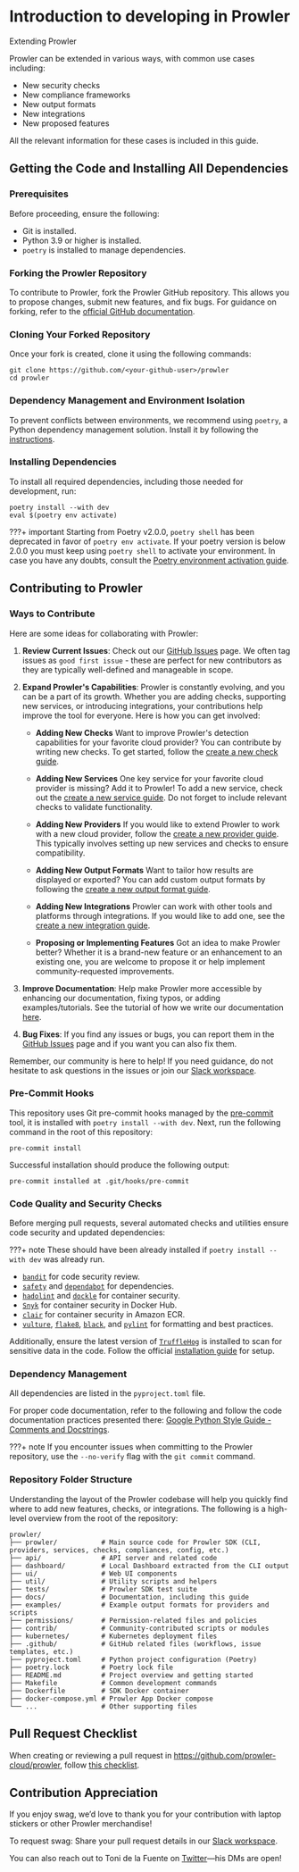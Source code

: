 # Introduction to developing in Prowler

Extending Prowler

Prowler can be extended in various ways, with common use cases including:

- New security checks
- New compliance frameworks
- New output formats
- New integrations
- New proposed features

All the relevant information for these cases is included in this guide.

## Getting the Code and Installing All Dependencies

### Prerequisites

Before proceeding, ensure the following:

- Git is installed.
- Python 3.9 or higher is installed.
- `poetry` is installed to manage dependencies.

### Forking the Prowler Repository

To contribute to Prowler, fork the Prowler GitHub repository. This allows you to propose changes, submit new features, and fix bugs. For guidance on forking, refer to the [official GitHub documentation](https://docs.github.com/en/pull-requests/collaborating-with-pull-requests/working-with-forks/fork-a-repo?tool=webui#forking-a-repository).

### Cloning Your Forked Repository

Once your fork is created, clone it using the following commands:

```
git clone https://github.com/<your-github-user>/prowler
cd prowler
```

### Dependency Management and Environment Isolation

To prevent conflicts between environments, we recommend using `poetry`, a Python dependency management solution. Install it by following the [instructions](https://python-poetry.org/docs/#installation).

### Installing Dependencies

To install all required dependencies, including those needed for development, run:

```
poetry install --with dev
eval $(poetry env activate)
```

???+ important
    Starting from Poetry v2.0.0, `poetry shell` has been deprecated in favor of `poetry env activate`.
    If your poetry version is below 2.0.0 you must keep using `poetry shell` to activate your environment.
    In case you have any doubts, consult the [Poetry environment activation guide](https://python-poetry.org/docs/managing-environments/#activating-the-environment).

## Contributing to Prowler

### Ways to Contribute

Here are some ideas for collaborating with Prowler:

1. **Review Current Issues**: Check out our [GitHub Issues](https://github.com/prowler-cloud/prowler/issues) page. We often tag issues as `good first issue` - these are perfect for new contributors as they are typically well-defined and manageable in scope.

2. **Expand Prowler's Capabilities**: Prowler is constantly evolving, and you can be a part of its growth. Whether you are adding checks, supporting new services, or introducing integrations, your contributions help improve the tool for everyone. Here is how you can get involved:

    - **Adding New Checks**
    Want to improve Prowler's detection capabilities for your favorite cloud provider? You can contribute by writing new checks. To get started, follow the [create a new check guide](./checks.md).

    - **Adding New Services**
    One key service for your favorite cloud provider is missing? Add it to Prowler! To add a new service, check out the [create a new service guide](./services.md). Do not forget to include relevant checks to validate functionality.

    - **Adding New Providers**
    If you would like to extend Prowler to work with a new cloud provider, follow the [create a new provider guide](./provider.md). This typically involves setting up new services and checks to ensure compatibility.

    - **Adding New Output Formats**
    Want to tailor how results are displayed or exported? You can add custom output formats by following the [create a new output format guide](./outputs.md).

    - **Adding New Integrations**
    Prowler can work with other tools and platforms through integrations. If you would like to add one, see the [create a new integration guide](./integrations.md).

    - **Proposing or Implementing Features**
    Got an idea to make Prowler better? Whether it is a brand-new feature or an enhancement to an existing one, you are welcome to propose it or help implement community-requested improvements.

3. **Improve Documentation**: Help make Prowler more accessible by enhancing our documentation, fixing typos, or adding examples/tutorials. See the tutorial of how we write our documentation [here](./documentation.md).

4. **Bug Fixes**: If you find any issues or bugs, you can report them in the [GitHub Issues](https://github.com/prowler-cloud/prowler/issues) page and if you want you can also fix them.

Remember, our community is here to help! If you need guidance, do not hesitate to ask questions in the issues or join our [Slack workspace](https://goto.prowler.com/slack).

### Pre-Commit Hooks

This repository uses Git pre-commit hooks managed by the [pre-commit](https://pre-commit.com/) tool, it is installed with `poetry install --with dev`. Next, run the following command in the root of this repository:

```shell
pre-commit install
```

Successful installation should produce the following output:

```shell
pre-commit installed at .git/hooks/pre-commit
```

### Code Quality and Security Checks

Before merging pull requests, several automated checks and utilities ensure code security and updated dependencies:

???+ note
    These should have been already installed if `poetry install --with dev` was already run.

- [`bandit`](https://pypi.org/project/bandit/) for code security review.
- [`safety`](https://pypi.org/project/safety/) and [`dependabot`](https://github.com/features/security) for dependencies.
- [`hadolint`](https://github.com/hadolint/hadolint) and [`dockle`](https://github.com/goodwithtech/dockle) for container security.
- [`Snyk`](https://docs.snyk.io/integrations/snyk-container-integrations/container-security-with-docker-hub-integration) for container security in Docker Hub.
- [`clair`](https://github.com/quay/clair) for container security in Amazon ECR.
- [`vulture`](https://pypi.org/project/vulture/), [`flake8`](https://pypi.org/project/flake8/), [`black`](https://pypi.org/project/black/), and [`pylint`](https://pypi.org/project/pylint/) for formatting and best practices.

Additionally, ensure the latest version of [`TruffleHog`](https://github.com/trufflesecurity/trufflehog) is installed to scan for sensitive data in the code. Follow the official [installation guide](https://github.com/trufflesecurity/trufflehog?tab=readme-ov-file#floppy_disk-installation) for setup.

### Dependency Management

All dependencies are listed in the `pyproject.toml` file.

For proper code documentation, refer to the following and follow the code documentation practices presented there: [Google Python Style Guide - Comments and Docstrings](https://github.com/google/styleguide/blob/gh-pages/pyguide.md#38-comments-and-docstrings).

???+ note
    If you encounter issues when committing to the Prowler repository, use the `--no-verify` flag with the `git commit` command.

### Repository Folder Structure

Understanding the layout of the Prowler codebase will help you quickly find where to add new features, checks, or integrations. The following is a high-level overview from the root of the repository:

```
prowler/
├── prowler/           # Main source code for Prowler SDK (CLI, providers, services, checks, compliances, config, etc.)
├── api/               # API server and related code
├── dashboard/         # Local Dashboard extracted from the CLI output
├── ui/                # Web UI components
├── util/              # Utility scripts and helpers
├── tests/             # Prowler SDK test suite
├── docs/              # Documentation, including this guide
├── examples/          # Example output formats for providers and scripts
├── permissions/       # Permission-related files and policies
├── contrib/           # Community-contributed scripts or modules
├── kubernetes/        # Kubernetes deployment files
├── .github/           # GitHub related files (workflows, issue templates, etc.)
├── pyproject.toml     # Python project configuration (Poetry)
├── poetry.lock        # Poetry lock file
├── README.md          # Project overview and getting started
├── Makefile           # Common development commands
├── Dockerfile         # SDK Docker container
├── docker-compose.yml # Prowler App Docker compose
└── ...                # Other supporting files
```

## Pull Request Checklist

When creating or reviewing a pull request in https://github.com/prowler-cloud/prowler, follow [this checklist](https://github.com/prowler-cloud/prowler/blob/master/.github/pull_request_template.md#checklist).

## Contribution Appreciation

If you enjoy swag, we’d love to thank you for your contribution with laptop stickers or other Prowler merchandise!

To request swag: Share your pull request details in our [Slack workspace](https://goto.prowler.com/slack).

You can also reach out to Toni de la Fuente on [Twitter](https://twitter.com/ToniBlyx)—his DMs are open!
